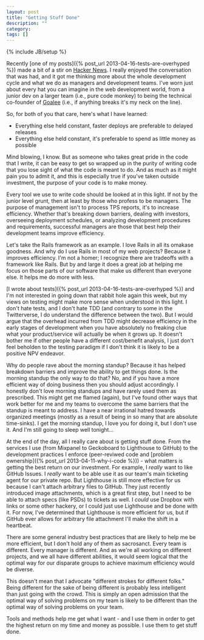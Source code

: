 ```yaml
---
layout: post
title: "Getting Stuff Done"
description: ""
category: 
tags: []
---
```

{% include JB/setup %}

Recently [one of my posts]({% post_url 2013-04-16-tests-are-overhyped %}) made a bit of a stir on 
[Hacker News](https://news.ycombinator.com/item?id=5554600). I really enjoyed the conversation that was
had, and it got me thinking more about the whole development cycle and what we do as managers and
development teams.  I've worn just about every hat you can imagine in the web development world, from a junior dev
on a larger team (i.e., pure code monkey) to being the technical co-founder of [Goalee](http://www.goalee.com)
(i.e., if anything breaks it's my neck on the line).

So, for both of you that care, here's what I have learned:

- Everything else held constant, faster deploys are preferable to delayed releases
- Everything else held constant, it's preferable to spend as little money as possible

Mind blowing, I know.  But as someone who takes great pride in the code that I write, it can be easy to
get so wrapped up in the purity of writing code that you lose sight of what the code is meant to do.
And as much as it might pain you to admit it, and this is especially true if you've taken outside investment, the
purpose of your code is to make money.

Every tool we use to write code should be looked at in this light.  If not by the junior level grunt, then
at least by those who profess to be managers.  The purpose of management isn't to process TPS reports, it's
to increase efficiency.  Whether that's breaking down barriers, dealing with investors, overseeing deployment
schedules, or analyzing development procedures and requirements, successful managers are those that
best help their development teams improve efficiency.

Let's take the Rails framework as an example.  I love Rails in all its omakase goodness.  And why do I
use Rails in most of my web projects?  Because it improves efficiency.  I'm not a homer; I recognize
there are tradeoffs with a framework like Rails.  But by and large it does a great job at helping me focus
on those parts of our software that make us different than everyone else.  It helps me do more with less.

[I wrote about tests]({% post_url 2013-04-16-tests-are-overhyped %}) and I'm not interested in going
down that rabbit hole again this week, but my views on testing might make more sense when understood
in this light.  I don't hate tests, and I don't hate TDD (and contrary to some in the Twitterverse, I
do understand the difference between the two).  But I would argue that the overhead incurred from TDD
might decrease efficiency in the early stages of development when you have absolutely no freaking clue
what your product/service will actually be when it grows up.  It doesn't bother me if other people
have a different cost/benefit analysis, I just don't feel beholden to the testing paradigm if I don't
think it is likely to be a positive NPV endeavor.

Why do people rave about the morning standup?  Because it has helped breakdown barriers and improve
the ability to get things done.  Is the morning standup the only way to do that?  No, and if you have
a more efficient way of doing business then you should adjust accordingly.  I honestly don't love 
morning standups and have rarely used them as prescribed.  This might get me flamed (again), but I've
found other ways that work better for me and my teams to overcome the same barriers that the standup is
meant to address.  I have a near irrational hatred towards organized meetings (mostly as a result of being
in so many that are absolute time-sinks).  I get the morning standup, I love you for doing it, but I don't
use it.  And I'm still going to sleep well tonight...

At the end of the day, all I really care about is getting stuff done.  From the services I use (from Mixpanel
to Geckoboard to Lighthouse to GitHub) to the development practices I enforce (peer-reviwed code and 
[problem ownership]({% post_url 2013-04-11-why-i-code %})) - what matters is getting
the best return on our investment.  For example, I *really* want to like GitHub Issues.  I *really* want
to be able use it as our team's main ticketing agent for our private repo.  But Lighthouse is still more
effective for us because I can't attach arbitrary files to GitHub.  They just recently introduced image
attachments, which is a great first step, but I need to be able to attach specs (like PSDs) to tickets as well.  I
*could* use Dropbox with links or some other hackery, or I could just use Lighthouse and be done with it.
For now, I've determined that Lighthouse is more efficient for us, but if GitHub ever allows for
arbitrary file attachment I'll make the shift in a heartbeat.

There are some general industry best practices that are likely to help me be more efficient,
but I don't hold any of them as sacrosanct.  Every team is different.  Every
manager is different.  And as we're all working on different projects, and we all have different abilities,
it would seem logical that the optimal way for our disparate groups to achieve maximum efficiency would
be diverse.

This doesn't mean that I advocate "different strokes for different folks."  Being different for
the sake of being different is probably less intelligent than just going with the crowd.  This is
simply an open admission that the optimal way of solving problems on my team is likely to be different than the
optimal way of solving problems on your team.

Tools and methods help me get what I want - and I use them in order to get the highest return on my time
and money as possible.  I use them to get stuff done.